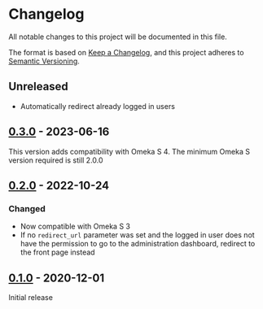 # Changelog
All notable changes to this project will be documented in this file.

The format is based on [Keep a Changelog](https://keepachangelog.com/en/1.0.0/),
and this project adheres to [Semantic Versioning](https://semver.org/spec/v2.0.0.html).

## Unreleased

- Automatically redirect already logged in users

## [0.3.0] - 2023-06-16

This version adds compatibility with Omeka S 4. The minimum Omeka S version
required is still 2.0.0

## [0.2.0] - 2022-10-24

### Changed

- Now compatible with Omeka S 3
- If no `redirect_url` parameter was set and the logged in user does not have
  the permission to go to the administration dashboard, redirect to the front
  page instead

## [0.1.0] - 2020-12-01

Initial release

[0.3.0]: https://github.com/biblibre/omeka-s-module-RedirectAfterLogin/releases/tag/v0.3.0
[0.2.0]: https://github.com/biblibre/omeka-s-module-RedirectAfterLogin/releases/tag/v0.2.0
[0.1.0]: https://github.com/biblibre/omeka-s-module-RedirectAfterLogin/releases/tag/v0.1.0
